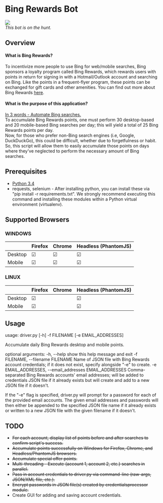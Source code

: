 # Bing Rewards Bot
<img src="http://www.casinoaffiliateprograms.com/blog/wp-content/uploads/2012/04/bingbot.jpg" />
<br><I> This bot is on the hunt. </I>

## Overview
#### What is Bing Rewards?
To incentivize more people to use Bing for web/mobile searches, Bing sponsors a loyalty program called Bing Rewards, which rewards users with points in return for signing in with a Hotmail/Outlook account and searching on Bing. Like the points in a frequent-flyer program, these points can be exchanged for gift cards and other amenities.
You can find out more about Bing Rewards <a href="http://www.bing.com/explore/rewards-g?FORM=MM0AQY&PUBL=GOOGLE&CREA=MM0AQY&ef_id=VX4fUwAAAFCA2Zp7:20150615004155:s">here</a>.

#### What is the purpose of this application?
<u>In 3 words - Automate Bing searches.</u> <br>
To accumulate Bing Rewards points, one must perform 30 desktop-based and 20 mobile-based Bing searches per day; this will yield a total of 25 Bing Rewards points per day. <br>
Now, for those who prefer non-Bing search engines (i.e, Google, DuckDuckGo), this could be difficult, whether due to forgetfulness or habit. So, this script will allow them to easily accumulate those points on days where they've neglected to perform the necessary amount of Bing searches.

## Prerequisites
* <a href="https://www.python.org/ftp/python/3.4.3/python-3.4.3.msi">Python 3.4</a>
* requests, selenium - After installing python, you can install these via "pip install -r requirements.txt". We strongly recommend executing this command and installing these modules within a Python virtual environment (virtualenv).

## Supported Browsers
### WINDOWS

|         | Firefox   | Chrome    | Headless (PhantomJS) |
| ------- | --------- | --------- | -------------------- |
| Desktop | &#9745;   | &#9745;   | &#9745;              |
| Mobile  | &#9745;   | &#9745;   | &#9745;              |

### LINUX
|         | Firefox   | Chrome    | Headless (PhantomJS) |
| ------- | --------- | --------- | -------------------- |
| Desktop | &#9745;   |           | &#9745;              |
| Mobile  | &#9745;   |           | &#9745;              |

## Usage
usage: driver.py [-h] -f FILENAME [-e EMAIL_ADDRESSES]

Accumulate daily Bing Rewards desktop and mobile points.

optional arguments:
  -h, --help            show this help message and exit
  -f FILENAME, --filename FILENAME
                        Name of JSON file with Bing Rewards account
                        credentials; if it does not exist, specify alongside
                        "-e" to create.
  -e EMAIL_ADDRESSES, --email_addresses EMAIL_ADDRESSES
                        Comma-separated Bing Rewards accounts' email
                        addresses; will be added to credentials JSON file if
                        it already exists but will create and add to a new
                        JSON file if it doesn't.

If the "-e" flag is specified, driver.py will prompt for a password for each of the provided email accounts.
The given email addresses and passwords will then either be appended to the specified JSON file name if it already exists or written to a new JSON file with the given filename if it doesn't.

## TODO
* ~~For each account, display list of points before and after searches to confirm script's success.~~
* ~~Accumulate points successfully on Windows for Firefox, Chrome, and Headless/PhantomJS browsers.~~
* ~~Accumulate special offer points.~~
* ~~Multi-threading - Execute {account 1, account 2, etc.} searches in parallel.~~
* ~~Pass in account credentials to driver.py via command-line (raw-args, JSON/XML file, etc.).~~
* ~~Encrypt passwords in JSON file(s) created by credentialsprocessor module.~~
* Create GUI for adding and saving account credentials.